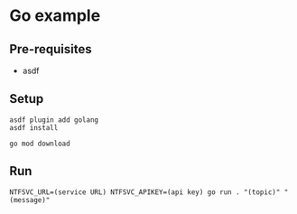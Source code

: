 # Go example

## Pre-requisites

* asdf

## Setup

```
asdf plugin add golang
asdf install

go mod download
```

## Run

```
NTFSVC_URL=(service URL) NTFSVC_APIKEY=(api key) go run . "(topic)" "(message)"
```
